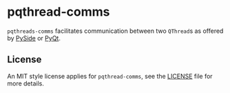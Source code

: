 # pqthread-comms

`pqthreads-comms` facilitates communication between two `QThread`s as offered by
[PySide](https://wiki.qt.io/Qt_for_Python) or
[PyQt](https://riverbankcomputing.com/software/pyqt/).

## License

An MIT style license applies for `pqthread-comms`, see the [LICENSE](LICENSE)
file for more details.
